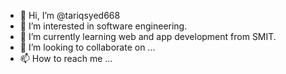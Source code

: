 - 👋 Hi, I’m @tariqsyed668
- 👀 I’m interested in software engineering.
- 🌱 I’m currently learning web and app development from SMIT.
- 💞️ I’m looking to collaborate on ...
- 📫 How to reach me ...

<!---
tariqsyed668/tariqsyed668 is a ✨ special ✨ repository because its `README.md` (this file) appears on your GitHub profile.
You can click the Preview link to take a look at your changes.
--->
